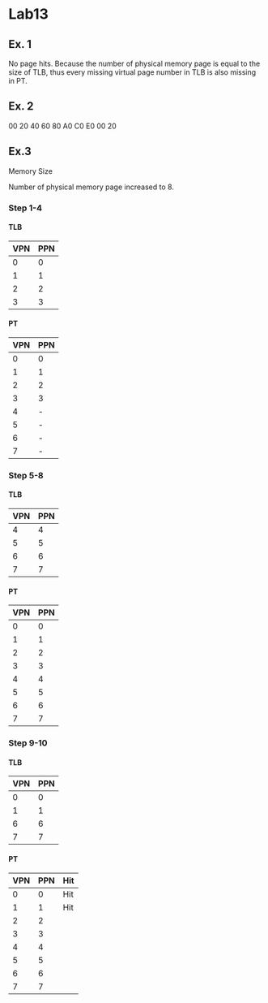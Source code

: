 # Lab13

## Ex. 1

No page hits. Because the number of physical memory page is equal to the size of TLB, thus every missing virtual page number in TLB is also missing in PT.

## Ex. 2
00
20
40
60
80
A0
C0
E0
00
20

## Ex.3
Memory Size

Number of physical memory page increased to 8.

### Step 1-4

#### TLB
| VPN | PPN |
| ------ | ------ |
| 0	| 0 |
| 1 | 1 |
| 2 | 2 |
| 3 | 3 |

#### PT
| VPN | PPN |
| ------ | ------ |
| 0	| 0 |
| 1 | 1 |
| 2 | 2 |
| 3 | 3 |
| 4 | - |
| 5 | - |
| 6 | - |
| 7 | - |

### Step 5-8

#### TLB
| VPN | PPN |
| ------ | ------ |
| 4	| 4 |
| 5 | 5 |
| 6 | 6 |
| 7 | 7 |

#### PT
| VPN | PPN |
| ------ | ------ |
| 0	| 0 |
| 1 | 1 |
| 2 | 2 |
| 3 | 3 |
| 4 | 4 |
| 5 | 5 |
| 6 | 6 |
| 7 | 7 |

### Step 9-10

#### TLB
| VPN | PPN |
| ------ | ------ |
| 0	| 0 |
| 1 | 1 |
| 6 | 6 |
| 7 | 7 |

#### PT
| VPN | PPN | Hit |
| ------ | ------ | ------ |
| 0	| 0 | Hit |
| 1 | 1 | Hit |
| 2 | 2 |
| 3 | 3 |
| 4 | 4 |
| 5 | 5 |
| 6 | 6 |
| 7 | 7 |
